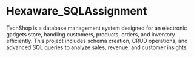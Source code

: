# Hexaware_SQLAssignment
TechShop is a database management system designed for an electronic gadgets store, handling customers, products, orders, and inventory efficiently. This project includes schema creation, CRUD operations, and advanced SQL queries to analyze sales, revenue, and customer insights.

